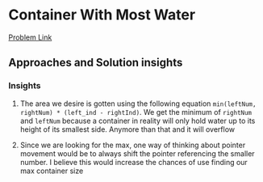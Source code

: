  # Container With Most Water

  [Problem Link](https://leetcode.com/problems/container-with-most-water/)

  ## Approaches and Solution insights

  ### Insights

  1. The area we desire is gotten using the following equation `min(leftNum, rightNum) * (left_ind - rightInd)`. We get the minimum of `rightNum` and `leftNum` 
     because a container in reality will only hold water up to its height of its smallest side. Anymore than that and it will overflow

  2. Since we are looking for the max, one way of thinking about pointer movement would be to always shift the pointer referencing the smaller number. I believe this would increase the chances
     of use finding our max container size
